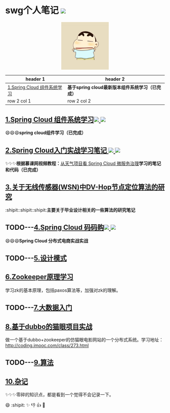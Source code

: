 # swg个人笔记 ![](https://img.shields.io/badge/language-java-orange.svg)

<div align="center">
	<img src="pic/avatar.png" width="150px">
</div>



header 1 | header 2
---|---
[1.Spring Cloud 组件系统学习](https://github.com/sunweiguo/swgBook/tree/master/spirng-cloud-modules/)  | <b>基于spring cloud最新版本组件系统学习（已完成）</b>
row 2 col 1 | row 2 col 2



## [1.Spring Cloud 组件系统学习![](https://img.shields.io/badge/SpringBoot-2.0.3.RELEASE-519dd9.svg) ![](https://img.shields.io/badge/SpringCloud-Finchley.RELEASE.RELEASE-519dd9.svg)](https://github.com/sunweiguo/swgBook/tree/master/spirng-cloud-modules/) 

:smile::smile::smile:<b>spring cloud组件学习（已完成）</b>


## [2.Spring Cloud入门实战学习笔记 ![](https://img.shields.io/badge/SpringBoot-2.1.0.RELEASE-519dd9.svg) ![](https://img.shields.io/badge/SpringCloud-Finchley.RELEASE.RELEASE-519dd9.svg)](https://github.com/sunweiguo/swgBook/tree/master/spring-cloud-weather-action) 

:sparkles::sparkles::sparkles:<b>根据慕课网视频教程：</b>[从天气项目看 Spring Cloud 微服务治理](http://coding.imooc.com/class/177.html)<b>学习的笔记和代码（已完成）</b>



## [3.关于无线传感器(WSN)中DV-Hop节点定位算法的研究](https://github.com/sunweiguo/swgBook/tree/master/paper/) 

:shipit::shipit::shipit:<b>主要关于毕业设计相关的一些算法的研究笔记</b>



## TODO---[4.Spring Cloud 码码购![](https://img.shields.io/badge/SpringBoot-2.0.3.RELEASE-519dd9.svg) ![](https://img.shields.io/badge/SpringCloud-Finchley.RELEASE.RELEASE-519dd9.svg)](https://github.com/sunweiguo/swgBook/tree/master/spirng-cloud-modules/) 


:smile::smile::smile:<b>Spring Cloud 分布式电商实战实战</b>

## TODO---[5.设计模式](https://github.com/sunweiguo/swgBook/tree/master/spirng-cloud-modules/)




## [6.Zookeeper原理学习](https://github.com/sunweiguo/swgBook/tree/master/zookeeper/) 

学习zk的基本原理，包括paxos算法等，加强对zk的理解。


## TODO---[7.大数据入门](https://github.com/sunweiguo/swgBook/tree/master/zookeeper/)



## [8.基于dubbo的猫眼项目实战](https://github.com/sunweiguo/swgBook/tree/master/maoyan/)

做一个基于dubbo+zookeeper的仿猫眼电影网站的一个分布式系统。学习地址：http://coding.imooc.com/class/273.html

## TODO---[9.算法](https://github.com/sunweiguo/swgBook/tree/master/spirng-cloud-modules/)


## [10.杂记](https://github.com/sunweiguo/swgBook/tree/master/zaji)

:sparkles::sparkles::sparkles:零碎的知识点，都是看到一个觉得不会记录一下。


:smile: :shipit: :sparkles: :-1: :+1: :clap:


